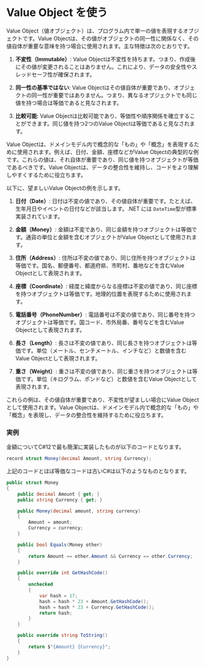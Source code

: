 # Value Object を使う

Value Object（値オブジェクト）は、プログラム内で単一の値を表現するオブジェクトです。Value Objectは、その値がオブジェクトの同一性に関係なく、その値自体が重要な意味を持つ場合に使用されます。主な特徴は次のとおりです。

1. **不変性（Immutable）**: Value Objectは不変性を持ちます。つまり、作成後にその値が変更されることはありません。これにより、データの安全性やスレッドセーフ性が確保されます。

2. **同一性の基準ではない**: Value Objectはその値自体が重要であり、オブジェクトの同一性が重要ではありません。つまり、異なるオブジェクトでも同じ値を持つ場合は等価であると見なされます。

3. **比較可能**: Value Objectは比較可能であり、等価性や順序関係を確立することができます。同じ値を持つ2つのValue Objectは等価であると見なされます。

Value Objectは、ドメインモデル内で概念的な「もの」や「概念」を表現するために使用されます。例えば、日付、金額、座標などがValue Objectの典型的な例です。これらの値は、それ自体が重要であり、同じ値を持つオブジェクトが等価であるべきです。Value Objectは、データの整合性を維持し、コードをより理解しやすくするために役立ちます。

以下に、望ましいValue Objectの例を示します。

1. **日付（Date）**: 日付は不変の値であり、その値自体が重要です。たとえば、生年月日やイベントの日付などが該当します。.NET には `DateTime`型が標準実装されています。

1. **金額（Money）**: 金額は不変であり、同じ金額を持つオブジェクトは等価です。通貨の単位と金額を含むオブジェクトがValue Objectとして使用されます。

1. **住所（Address）**: 住所は不変の値であり、同じ住所を持つオブジェクトは等価です。国名、郵便番号、都道府県、市町村、番地などを含むValue Objectとして表現されます。

1. **座標（Coordinate）**: 経度と緯度からなる座標は不変の値であり、同じ座標を持つオブジェクトは等価です。地理的位置を表現するために使用されます。

1. **電話番号（PhoneNumber）**: 電話番号は不変の値であり、同じ番号を持つオブジェクトは等価です。国コード、市外局番、番号などを含むValue Objectとして表現されます。

1. **長さ（Length）**: 長さは不変の値であり、同じ長さを持つオブジェクトは等価です。単位（メートル、センチメートル、インチなど）と数値を含むValue Objectとして表現されます。

1. **重さ（Weight）**: 重さは不変の値であり、同じ重さを持つオブジェクトは等価です。単位（キログラム、ポンドなど）と数値を含むValue Objectとして表現されます。

これらの例は、その値自体が重要であり、不変性が望ましい場合にValue Objectとして使用されます。Value Objectは、ドメインモデル内で概念的な「もの」や「概念」を表現し、データの整合性を維持するために役立ちます。

### 実例

金額についてC#12で最も簡潔に実装したものが以下のコードとなります。

```csharp
record struct Money(decimal Amount, string Currency);

```

上記のコードとほぼ等価なコードは古いC#は以下のようなものとなります。

```csharp
public struct Money
{
    public decimal Amount { get; }
    public string Currency { get; }

    public Money(decimal amount, string currency)
    {
        Amount = amount;
        Currency = currency;
    }

    public bool Equals(Money other)
    {
        return Amount == other.Amount && Currency == other.Currency;
    }

    public override int GetHashCode()
    {
        unchecked
        {
            var hash = 17;
            hash = hash * 23 + Amount.GetHashCode();
            hash = hash * 23 + Currency.GetHashCode();
            return hash;
        }
    }

    public override string ToString()
    {
        return $"{Amount} {Currency}";
    }
}
```
